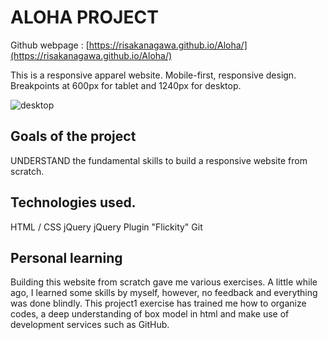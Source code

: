 # ALOHA PROJECT

Github webpage : [https://risakanagawa.github.io/Aloha/](https://risakanagawa.github.io/Aloha/)

This is a responsive apparel website.
Mobile-first, responsive design. Breakpoints at 600px for tablet and 1240px for desktop.

![desktop](https://user-images.githubusercontent.com/30381475/52098939-e6871000-2585-11e9-9845-5a532195c6ed.png)

## Goals of the project

UNDERSTAND the fundamental skills to build a responsive website from scratch.

## Technologies used.

HTML / CSS
jQuery
jQuery Plugin "Flickity"
Git

## Personal learning

Building this website from scratch gave me various exercises.
A little while ago, I learned some skills by myself, however, no feedback and everything was done blindly. This project1 exercise has trained me how to organize codes, a deep understanding of box model in html and make use of development services such as GitHub.
